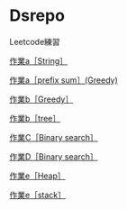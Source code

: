 # Dsrepo

Leetcode練習

<p><a href="https://youtu.be/cIjk7QSBCHQ"target="_blank">作業a［String］</a><p>
<p><a href="https://www.youtube.com/watch?v=dc6hPMw0sys"target="_blank">作業a［prefix sum］(Greedy)</a><p>
<p><a href="https://youtu.be/3-LJ-bR1nOM"target="_blank">作業b［Greedy］</a><p>
<p><a href="https://www.youtube.com/watch?v=6k5fsaHHTYM"target="_blank">作業b［tree］</a><p>
<p><a href="https://www.youtube.com/watch?v=HgAiuXDbtUs"target="_blank">作業C［Binary search］</a><p>
<p><a href="https://www.youtube.com/watch?v=jdR-DgFtoHs&t=13s"target="_blank">作業D［Binary search］</a><p>
<p><a href="https://www.youtube.com/watch?v=KTke1-lfxRs"target="_blank">作業e［Heap］</a><p>
<p><a href="https://www.youtube.com/watch?v=ZbdEK1Qv7Sk"target="_blank">作業e［stack］</a><p>
